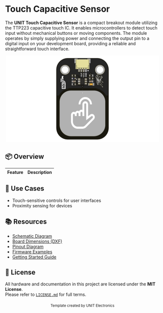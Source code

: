 
# Touch Capacitive Sensor

The **UNIT Touch Capacitive Sensor** is a compact breakout module utilizing the TTP223 capacitive touch IC. It enables microcontrollers to detect touch input without mechanical buttons or moving components. The module operates by simply supplying power and connecting the output pin to a digital input on your development board, providing a reliable and straightforward touch interface.

<div align="center">
  <img src="hardware/resources/unit_top_V_0_0_1_ue0099_Sensor_Touch.png" width="500px" alt="Development Board">
  <p><em></em></p>
</div>


## 📦 Overview

| Feature                 | Description                                                   |
|------------------------|---------------------------------------------------------------|



## 🧪 Use Cases

- Touch-sensitive controls for user interfaces
- Proximity sensing for devices



## 📚 Resources

- [Schematic Diagram](hardware/schematic.pdf)
- [Board Dimensions (DXF)](docs/dimensions.dxf)
- [Pinout Diagram](docs/pinout.png)
- [Firmware Examples](firmware/)
- [Getting Started Guide](docs/getting_started.md)



## 📝 License

All hardware and documentation in this project are licensed under the **MIT License**.  
Please refer to [`LICENSE.md`](LICENSE.md) for full terms.



<div align="center">
  <sub>Template created by UNIT Electronics </sub>
</div>
